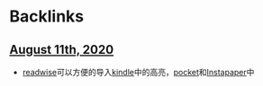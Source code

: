 
# Backlinks
## [August 11th, 2020](<August 11th, 2020.md>)
- [readwise](https://readwise.io/)可以方便的导入[kindle](<kindle.md>)中的高亮，[pocket](<pocket.md>)和[Instapaper](<Instapaper.md>)中

